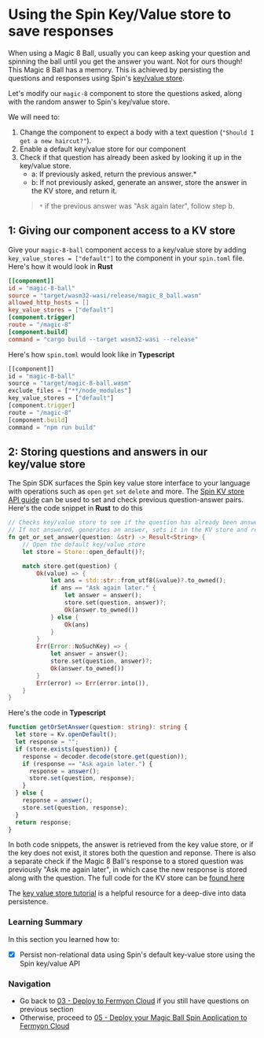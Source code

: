 # Using the Spin Key/Value store to save responses

When using a Magic 8 Ball, usually you can keep asking your question and spinning the ball until you get the answer you want. Not for ours though! This Magic 8 Ball has a memory. This is achieved by persisting the questions and responses using Spin's [key/value store](https://developer.fermyon.com/spin/kv-store-api-guide).

Let's modify our `magic-8` component to store the questions asked, along with the random answer to Spin's key/value store.

We will need to:

1. Change the component to expect a body with a text question (`"Should I get a new haircut?"`).
1. Enable a default key/value store for our component
1. Check if that question has already been asked by looking it up in the key/value store.
    - a: If previously asked, return the previous answer.*
    - b: If not previously asked, generate an answer, store the answer in the KV store, and return it.
    > `*` if the previous answer was "Ask again later", follow step b.

## 1: Giving our component access to a KV store

Give your `magic-8-ball` component access to a key/value store by adding `key_value_stores = ["default"]` to the component in your `spin.toml` file. Here's how it would look in **Rust**

```toml
[[component]]
id = "magic-8-ball"
source = "target/wasm32-wasi/release/magic_8_ball.wasm"
allowed_http_hosts = []
key_value_stores = ["default"]
[component.trigger]
route = "/magic-8"
[component.build]
command = "cargo build --target wasm32-wasi --release"
```

Here's how `spin.toml` would look like in **Typescript**

```typescript
[[component]]
id = "magic-8-ball"
source = "target/magic-8-ball.wasm"
exclude_files = ["**/node_modules"]
key_value_stores = ["default"]
[component.trigger]
route = "/magic-8"
[component.build]
command = "npm run build"
```

## 2: Storing questions and answers in our key/value store

The Spin SDK surfaces the Spin key value store interface to your language with operations such as `open` `get` `set` `delete`  and more. The [Spin KV store API guide](https://developer.fermyon.com/spin/kv-store-api-guide) can be used to set and check previous question-answer pairs. Here's the code snippet in **Rust** to do this

```rust
// Checks key/value store to see if the question has already been answered. 
// If not answered, generates an answer, sets it in the KV store and returns it.
fn get_or_set_answer(question: &str) -> Result<String> {
    // Open the default key/value store
    let store = Store::open_default()?;

    match store.get(question) {
        Ok(value) => {
            let ans = std::str::from_utf8(&value)?.to_owned();
            if ans == "Ask again later." {
                let answer = answer();
                store.set(question, answer)?;
                Ok(answer.to_owned())
            } else {
                Ok(ans)
            }
        }
        Err(Error::NoSuchKey) => {
            let answer = answer();
            store.set(question, answer)?;
            Ok(answer.to_owned())
        }
        Err(error) => Err(error.into()),
    }
}
```
Here's the code in **Typescript**

```typescript
function getOrSetAnswer(question: string): string {
  let store = Kv.openDefault();
  let response = "";
  if (store.exists(question)) {
    response = decoder.decode(store.get(question));
    if (response == "Ask again later.") {
      response = answer();
      store.set(question, response);
    }
  } else {
    response = answer();
    store.set(question, response);
  }
  return response;
}
```

In both code snippets, the answer is retrieved from the key value store, or if the key does not exist, it stores both the question and reponse. There is also a separate check if the Magic 8 Ball's response to a stored question was previously "Ask me again later", in which case the 
new response is stored along with the question. The full code for the KV store can be [found here](https://github.com/fermyon/workshops/tree/main/spin/apps/05-spin-kv)

The [key value store tutorial](https://developer.fermyon.com/spin/kv-store-tutorial) is a helpful resource for a deep-dive into data persistence.

### Learning Summary

In this section you learned how to:

- [x] Persist non-relational data using Spin's default key-value store using the Spin key/value API

### Navigation

- Go back to [03 - Deploy to Fermyon Cloud](03-deploy-fermyon-cloud.md) if you still have questions on previous section
- Otherwise, proceed to [05 - Deploy your Magic Ball Spin Application to Fermyon Cloud](05-deploy-fermyon-cloud.md)
